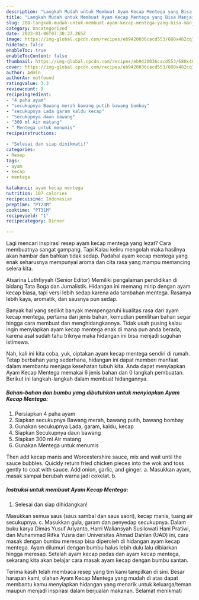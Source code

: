 ```yaml
---
description: "Langkah Mudah untuk Membuat Ayam Kecap Mentega yang Bisa Manjain Lidah"
title: "Langkah Mudah untuk Membuat Ayam Kecap Mentega yang Bisa Manjain Lidah"
slug: 208-langkah-mudah-untuk-membuat-ayam-kecap-mentega-yang-bisa-manjain-lidah
category: Uncategorized
date: 2023-01-06T07:30:37.265Z
image: https://img-global.cpcdn.com/recipes/eb9420036cacd553/680x482cq70/ayam-kecap-mentega-foto-resep-utama.jpg
hideToc: false
enableToc: true
enableTocContent: false
thumbnail: https://img-global.cpcdn.com/recipes/eb9420036cacd553/680x482cq70/ayam-kecap-mentega-foto-resep-utama.jpg
cover: https://img-global.cpcdn.com/recipes/eb9420036cacd553/680x482cq70/ayam-kecap-mentega-foto-resep-utama.jpg
author: Admin
authorAv: notfound
ratingvalue: 3.3
reviewcount: 8
recipeingredient:
- "4 paha ayam"
- "secukupnya Bawang merah bawang putih bawang bombay"
- "secukupnya Lada garam kaldu kecap"
- "Secukupnya daun bawang"
- "300 ml Air matang"
- " Mentega untuk menumis"
recipeinstructions:

- "Selesai dan siap dinikmati!"
categories:
- Resep
tags:
- ayam
- kecap
- mentega

katakunci: ayam kecap mentega 
nutrition: 107 calories
recipecuisine: Indonesian
preptime: "PT23M"
cooktime: "PT31M"
recipeyield: "1"
recipecategory: Dinner

---
```



Lagi mencari inspirasi resep ayam kecap mentega yang lezat? Cara membuatnya sangat gampang. Tapi Kalau keliru mengolah maka hasilnya akan hambar dan bahkan tidak sedap. Padahal ayam kecap mentega yang enak seharusnya mempunyai aroma dan cita rasa yang mampu memancing selera kita.


Atsarina Luthfiyyah (Senior Editor) Memiliki pengalaman pendidikan di bidang Tata Boga dan Jurnalistik. Hidangan ini memang mirip dengan ayam kecap biasa, tapi versi lebih sedap karena ada tambahan mentega. Rasanya lebih kaya, aromatik, dan sausnya pun sedap.

Banyak hal yang sedikit banyak mempengaruhi kualitas rasa dari ayam kecap mentega, pertama dari jenis bahan, kemudian pemilihan bahan segar hingga cara membuat dan menghidangkannya. Tidak usah pusing kalau ingin menyiapkan ayam kecap mentega enak di mana pun anda berada, karena asal sudah tahu triknya maka hidangan ini bisa menjadi suguhan istimewa.


Nah, kali ini kita coba, yuk, ciptakan ayam kecap mentega sendiri di rumah. Tetap berbahan yang sederhana, hidangan ini dapat memberi manfaat dalam membantu menjaga kesehatan tubuh kita. Anda dapat menyiapkan Ayam Kecap Mentega memakai 6 jenis bahan dan 0 langkah pembuatan. Berikut ini langkah-langkah dalam membuat hidangannya.

<!--inarticleads1-->

##### Bahan-bahan dan bumbu yang dibutuhkan untuk menyiapkan Ayam Kecap Mentega:

1. Persiapkan 4 paha ayam
1. Siapkan secukupnya Bawang merah, bawang putih, bawang bombay
1. Gunakan secukupnya Lada, garam, kaldu, kecap
1. Siapkan Secukupnya daun bawang
1. Siapkan 300 ml Air matang
1. Gunakan  Mentega untuk menumis


Then add kecap manis and Worcestershire sauce, mix and wait until the sauce bubbles. Quickly return fried chicken pieces into the wok and toss gently to coat with sauce. Add onion, garlic, and ginger. a. Masukkan ayam, masak sampai berubah warna jadi cokelat. b. 

<!--inarticleads2-->

##### Instruksi untuk membuat Ayam Kecap Mentega:


1. Selesai dan siap dihidangkan!

Masukkan semua saus (saus sambal dan saus saori), kecap manis, tuang air secukupnya. c. Masukkan gula, garam dan penyedap secukupnya. Dalam buku karya Dimas Yusuf Ariyanto, Harri Waliansyah Susilowati Hani Pratiwi, dan Muhammad Rifka Yusra dari Universitas Ahmad Dahlan (UAD) ini, cara masak dengan bumbu meresap bisa diperoleh di hidangan ayam kecap mentega. Ayam dilumuri dengan bumbu halus lebih dulu lalu dibiarkan hingga meresap. Setelah ayam kecap pedas dan ayam kecap mentega, sekarang kita akan belajar cara masak ayam kecap dengan bumbu santan. 

Terima kasih telah membaca resep yang tim kami tampilkan di sini. Besar harapan kami, olahan Ayam Kecap Mentega yang mudah di atas dapat membantu kamu menyiapkan hidangan yang menarik untuk keluarga/teman maupun menjadi inspirasi dalam berjualan makanan. Selamat menikmati
